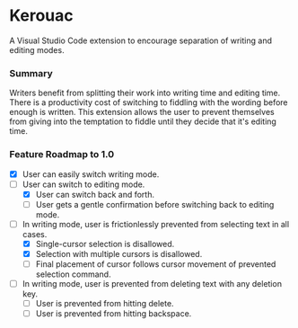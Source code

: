 # Kerouac

A Visual Studio Code extension to encourage separation of writing and editing modes.


### Summary

Writers benefit from splitting their work into writing time and editing time. There is a productivity cost of switching to fiddling with the wording before enough is written. This extension allows the user to prevent themselves from giving into the temptation to fiddle until they decide that it's editing time.


### Feature Roadmap to 1.0

- [X] User can easily switch writing mode.
- [ ] User can switch to editing mode.
    - [X] User can switch back and forth.
    - [ ] User gets a gentle confirmation before switching back to editing mode.
- [ ] In writing mode, user is frictionlessly prevented from selecting text in all cases.
    - [X] Single-cursor selection is disallowed.
    - [X] Selection with multiple cursors is disallowed.
    - [ ] Final placement of cursor follows cursor movement of prevented selection command.
- [ ] In writing mode, user is prevented from deleting text with any deletion key.
    - [ ] User is prevented from hitting delete.
    - [ ] User is prevented from hitting backspace.

